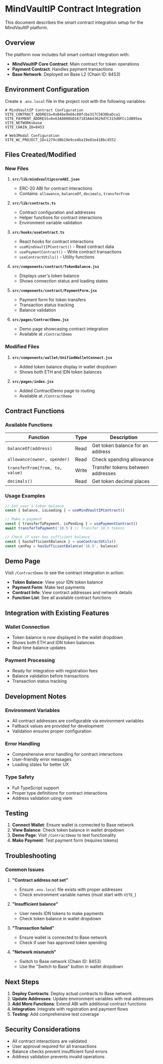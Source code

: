 # MindVaultIP Contract Integration

This document describes the smart contract integration setup for the MindVaultIP platform.

## Overview

The platform now includes full smart contract integration with:
- **MindVaultIP Core Contract**: Main contract for token operations
- **Payment Contract**: Handles payment transactions
- **Base Network**: Deployed on Base L2 (Chain ID: 8453)

## Environment Configuration

Create a `.env.local` file in the project root with the following variables:

```env
# MindVaultIP Contract Configuration
VITE_CONTRACT_ADDRESS=0xB4be9e66c80fcbe317C5038baDca1
VITE_PAYMENT_ADDRESS=0x63A8000bD167183AA43629d7C315d0FCc14B95ea
VITE_NETWORK=base
VITE_CHAIN_ID=8453

# Web3Modal Configuration
VITE_WC_PROJECT_ID=1279cd8b19e9ce4ba19e81e410bc4552
```

## Files Created/Modified

### New Files

1. **`src/lib/mindvaultipcoreABI.json`**
   - ERC-20 ABI for contract interactions
   - Contains: `allowance`, `balanceOf`, `decimals`, `transferFrom`

2. **`src/lib/contracts.ts`**
   - Contract configuration and addresses
   - Helper functions for contract interactions
   - Environment variable validation

3. **`src/hooks/useContract.ts`**
   - React hooks for contract interactions
   - `useMindVaultIPContract()` - Read contract data
   - `usePaymentContract()` - Write contract transactions
   - `useContractUtils()` - Utility functions

4. **`src/components/contract/TokenBalance.jsx`**
   - Displays user's token balance
   - Shows connection status and loading states

5. **`src/components/contract/PaymentForm.jsx`**
   - Payment form for token transfers
   - Transaction status tracking
   - Balance validation

6. **`src/pages/ContractDemo.jsx`**
   - Demo page showcasing contract integration
   - Available at `/ContractDemo`

### Modified Files

1. **`src/components/wallet/UnifiedWalletConnect.jsx`**
   - Added token balance display in wallet dropdown
   - Shows both ETH and IDN token balances

2. **`src/pages/index.jsx`**
   - Added ContractDemo page to routing
   - Available at `/ContractDemo`

## Contract Functions

### Available Functions

| Function | Type | Description |
|----------|------|-------------|
| `balanceOf(address)` | Read | Get token balance for an address |
| `allowance(owner, spender)` | Read | Check spending allowance |
| `transferFrom(from, to, value)` | Write | Transfer tokens between addresses |
| `decimals()` | Read | Get token decimal places |

### Usage Examples

```typescript
// Get user's token balance
const { balance, isLoading } = useMindVaultIPContract()

// Make a payment
const { transferToPayment, isPending } = usePaymentContract()
await transferToPayment('10.5') // Transfer 10.5 tokens

// Check if user has sufficient balance
const { hasSufficientBalance } = useContractUtils()
const canPay = hasSufficientBalance('10.5', balance)
```

## Demo Page

Visit `/ContractDemo` to see the contract integration in action:

- **Token Balance**: View your IDN token balance
- **Payment Form**: Make test payments
- **Contract Info**: View contract addresses and network details
- **Function List**: See all available contract functions

## Integration with Existing Features

### Wallet Connection
- Token balance is now displayed in the wallet dropdown
- Shows both ETH and IDN token balances
- Real-time balance updates

### Payment Processing
- Ready for integration with registration fees
- Balance validation before transactions
- Transaction status tracking

## Development Notes

### Environment Variables
- All contract addresses are configurable via environment variables
- Fallback values are provided for development
- Validation ensures proper configuration

### Error Handling
- Comprehensive error handling for contract interactions
- User-friendly error messages
- Loading states for better UX

### Type Safety
- Full TypeScript support
- Proper type definitions for contract interactions
- Address validation using viem

## Testing

1. **Connect Wallet**: Ensure wallet is connected to Base network
2. **View Balance**: Check token balance in wallet dropdown
3. **Demo Page**: Visit `/ContractDemo` to test functionality
4. **Make Payment**: Test payment form (requires tokens)

## Troubleshooting

### Common Issues

1. **"Contract address not set"**
   - Ensure `.env.local` file exists with proper addresses
   - Check environment variable names (must start with `VITE_`)

2. **"Insufficient balance"**
   - User needs IDN tokens to make payments
   - Check token balance in wallet dropdown

3. **"Transaction failed"**
   - Ensure wallet is connected to Base network
   - Check if user has approved token spending

4. **"Network mismatch"**
   - Switch to Base network (Chain ID: 8453)
   - Use the "Switch to Base" button in wallet dropdown

## Next Steps

1. **Deploy Contracts**: Deploy actual contracts to Base network
2. **Update Addresses**: Update environment variables with real addresses
3. **Add More Functions**: Extend ABI with additional contract functions
4. **Integration**: Integrate with registration and payment flows
5. **Testing**: Add comprehensive test coverage

## Security Considerations

- All contract interactions are validated
- User approval required for all transactions
- Balance checks prevent insufficient fund errors
- Address validation prevents invalid operations


